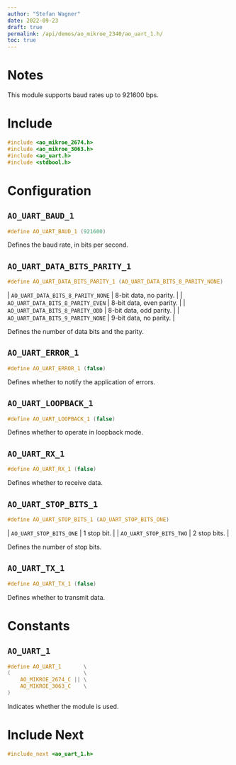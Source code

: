 ```yaml
---
author: "Stefan Wagner"
date: 2022-09-23
draft: true
permalink: /api/demos/ao_mikroe_2340/ao_uart_1.h/
toc: true
---
```


# Notes

This module supports baud rates up to 921600 bps.

# Include

```c
#include <ao_mikroe_2674.h>
#include <ao_mikroe_3063.h>
#include <ao_uart.h>
#include <stdbool.h>
```

# Configuration

## `AO_UART_BAUD_1`

```c
#define AO_UART_BAUD_1 (921600)
```

Defines the baud rate, in bits per second.

## `AO_UART_DATA_BITS_PARITY_1`

```c
#define AO_UART_DATA_BITS_PARITY_1 (AO_UART_DATA_BITS_8_PARITY_NONE)
```

| `AO_UART_DATA_BITS_8_PARITY_NONE` | 8-bit data, no parity.   |
| `AO_UART_DATA_BITS_8_PARITY_EVEN` | 8-bit data, even parity. |
| `AO_UART_DATA_BITS_8_PARITY_ODD`  | 8-bit data, odd parity.  |
| `AO_UART_DATA_BITS_9_PARITY_NONE` | 9-bit data, no parity.   |

Defines the number of data bits and the parity.

## `AO_UART_ERROR_1`

```c
#define AO_UART_ERROR_1 (false)
```

Defines whether to notify the application of errors.

## `AO_UART_LOOPBACK_1`

```c
#define AO_UART_LOOPBACK_1 (false)
```

Defines whether to operate in loopback mode.

## `AO_UART_RX_1`

```c
#define AO_UART_RX_1 (false)
```

Defines whether to receive data.

## `AO_UART_STOP_BITS_1`

```c
#define AO_UART_STOP_BITS_1 (AO_UART_STOP_BITS_ONE)
```

| `AO_UART_STOP_BITS_ONE` | 1 stop bit.  |
| `AO_UART_STOP_BITS_TWO` | 2 stop bits. |

Defines the number of stop bits.

## `AO_UART_TX_1`

```c
#define AO_UART_TX_1 (false)
```

Defines whether to transmit data.

# Constants

## `AO_UART_1`

```c
#define AO_UART_1       \
(                       \
    AO_MIKROE_2674_C || \
    AO_MIKROE_3063_C    \
)
```

Indicates whether the module is used.

# Include Next

```c
#include_next <ao_uart_1.h>
```
